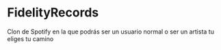 # FidelityRecords
Clon de Spotify en la que podrás ser un usuario normal o ser un artista tu eliges tu camino
